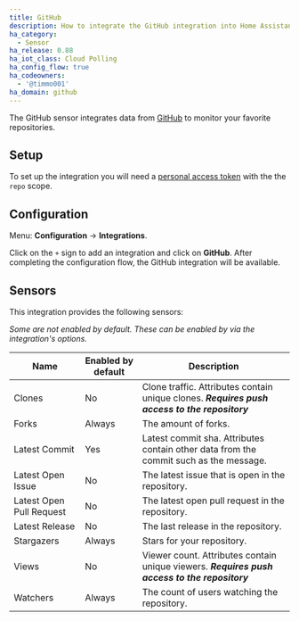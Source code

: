 ```yaml
---
title: GitHub
description: How to integrate the GitHub integration into Home Assistant.
ha_category:
  - Sensor
ha_release: 0.88
ha_iot_class: Cloud Polling
ha_config_flow: true
ha_codeowners:
  - '@timmo001'
ha_domain: github
---
```


The GitHub sensor integrates data from [GitHub](https://github.com/) to monitor your favorite repositories.

## Setup

To set up the integration you will need a [personal access token](https://github.com/settings/tokens) with the the `repo` scope.

## Configuration

Menu: **Configuration** -> **Integrations**.

Click on the `+` sign to add an integration and click on **GitHub**.
After completing the configuration flow, the GitHub integration will be available.

## Sensors

This integration provides the following sensors:

_Some are not enabled by default. These can be enabled by via the integration's options._

| Name                      | Enabled by default | Description                                                                                   |
| ------------------------- | ------------------ | --------------------------------------------------------------------------------------------- |
| Clones                    | No                 | Clone traffic. Attributes contain unique clones. **_Requires push access to the repository_** |
| Forks                     | Always            | The amount of forks.                                                                           |
| Latest Commit             | Yes                | Latest commit sha. Attributes contain other data from the commit such as the message.         |
| Latest Open Issue         | No                 | The latest issue that is open in the repository.                                              |
| Latest Open Pull Request  | No                 | The latest open pull request in the repository.                                               |
| Latest Release            | No                 | The last release in the repository.                                                           |
| Stargazers                | Always             | Stars for your repository.                                                                    |
| Views                     | No                 | Viewer count. Attributes contain unique viewers. **_Requires push access to the repository_** |
| Watchers                  | Always             | The count of users watching the repository.                                                   |
